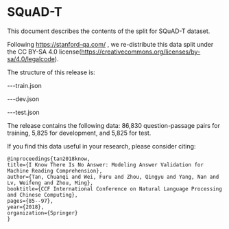 # SQuAD-T

This document describes the contents of the split for SQuAD-T dataset.

Following  https://stanford-qa.com/ , we re-distribute this data split under the CC BY-SA 4.0 license(https://creativecommons.org/licenses/by-sa/4.0/legalcode).

The structure of this release is:

  ---train.json

  ---dev.json

  ---test.json

The release contains the following data:
  86,830 question-passage pairs for training, 5,825 for development, and 5,825 for test.
  
If you find this data useful in your research, please consider citing:

    @inproceedings{tan2018know,
    title={I Know There Is No Answer: Modeling Answer Validation for Machine Reading Comprehension},
    author={Tan, Chuanqi and Wei, Furu and Zhou, Qingyu and Yang, Nan and Lv, Weifeng and Zhou, Ming},
    booktitle={CCF International Conference on Natural Language Processing and Chinese Computing},
    pages={85--97},
    year={2018},
    organization={Springer}
    }

